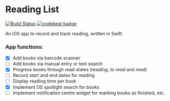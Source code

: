 # Reading List

[![Build Status](https://travis-ci.org/AndrewBennet/readinglist.svg?branch=master)](https://travis-ci.org/AndrewBennet/readinglist)
[![codebeat badge](https://codebeat.co/badges/3f7723a7-8967-436e-b5e9-549e0261603c)](https://codebeat.co/projects/github-com-andrewbennet-readinglist)

An iOS app to record and track reading, written in Swift.

### App functions:

- [x] Add books via barcode scanner
- [ ] Add books via manual entry or text search
- [x] Progress books through read states (_reading_, _to read_ and  _read_)
- [ ] Record start and end dates for reading
- [ ] Display reading time per book
- [x] Implement OS spotlight search for books
- [ ] Implement notification centre widget for marking books as finished, etc.
